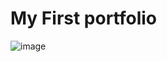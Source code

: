 # My First portfolio 
![image](https://user-images.githubusercontent.com/93023046/222944473-3d8b8f89-fec1-48e6-8afa-6dc23f7a5aa6.png)
